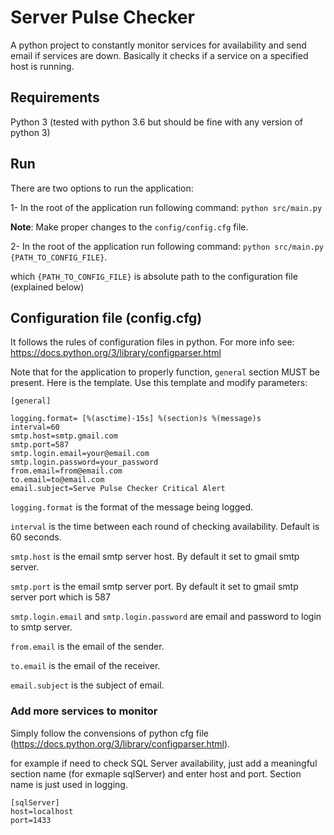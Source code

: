# Server Pulse Checker
A python project to constantly monitor services for availability and send email if services are down. Basically it checks
if a service on a specified host is running.

## Requirements
Python 3 (tested with python 3.6 but should be fine with any version of python 3)

## Run
There are two options to run the application:

1- In the root of the application run following command:
`python src/main.py`

**Note**: Make proper changes to the `config/config.cfg` file.

2- In the root of the application run following command:
`python src/main.py {PATH_TO_CONFIG_FILE}`.

which `{PATH_TO_CONFIG_FILE}` is absolute path to the configuration file (explained below)

## Configuration file (config.cfg)
It follows the rules of configuration files in python.
For more info see: https://docs.python.org/3/library/configparser.html

Note that for the application to properly function,
`general` section MUST be present. Here is the template.
Use this template and modify parameters:

```
[general]

logging.format= [%(asctime)-15s] %(section)s %(message)s
interval=60
smtp.host=smtp.gmail.com
smtp.port=587
smtp.login.email=your@email.com
smtp.login.password=your_password
from.email=from@email.com
to.email=to@email.com
email.subject=Serve Pulse Checker Critical Alert
```

`logging.format` is the format of the message being logged.

`interval` is the time between each round of checking availability. Default is 60 seconds.

`smtp.host` is the email smtp server host. By default it set to gmail smtp server.

`smtp.port` is the email smtp server port. By default it set to gmail smtp server port which is 587

`smtp.login.email` and `smtp.login.password` are email and password to login to smtp server.

`from.email` is the email of the sender.

`to.email` is the email of the receiver.

`email.subject` is the subject of email.

### Add more services to monitor
Simply follow the convensions of python cfg file (https://docs.python.org/3/library/configparser.html).

for example if need to check SQL Server availability, just add a meaningful section name
(for exmaple sqlServer) and enter host and port. Section name is just used in logging.

```
[sqlServer]
host=localhost
port=1433
```
